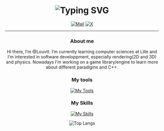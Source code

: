 <div align="center">
  
  <h1>
        <img src="https://readme-typing-svg.herokuapp.com?font=Jetbrains+mono&size=40&duration=4000&color=FFFFFF&center=true&vCenter=true&width=435&lines=Hey+👋+I'm+@Louvtt" alt="Typing SVG"/>
    </h1>

  [![Mail](https://img.shields.io/badge/Mail-D14836?style=for-the-badge&logo=mail&logoColor=white&color=lightgreen)](mailto:louvttgames@gmail.com)
   [![X](https://img.shields.io/badge/Twitter-%23000000.svg?style=for-the-badge&logo=Bird&logoColor=white&color=blue)](https://twitter.com/Louvtt)
</div>

---- 

<div align="center">
  
  <h3> About me </h3>

Hi there, I’m @Louvtt. I’m currently learning computer sciences at Lille and 
I’m interested in software developpment, especially rendering(2D and 3D) and physics.
Nowadays I'm working on a game library/engine to learn more about different paradigms and C++.

</div>

<div align="center">
  
  <h3> My tools </h3>

[![My Tools](https://skillicons.dev/icons?i=arch,neovim,vscodium)](https://skillicons.dev)

</div>

<div align="center">
  
  <h3> My Skills </h3>

  [![My Skills](https://skillicons.dev/icons?i=c,cpp,cmake,js,html,css,java)](https://skillicons.dev)

  ![Top Langs](https://github-readme-stats.vercel.app/api/top-langs/?username=Louvtt&layout=compact&theme=dark)

</div>

